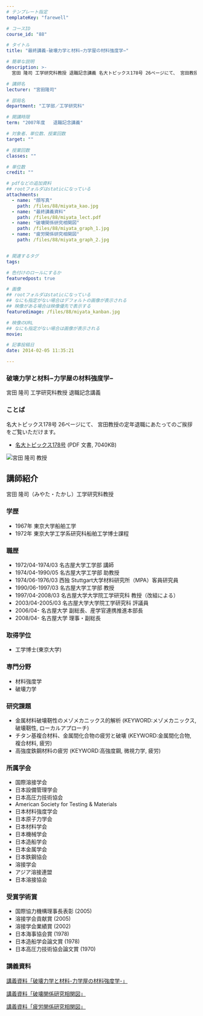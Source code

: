 ```yaml
---
# テンプレート指定
templateKey: "farewell"

# コースID
course_id: "88"

# タイトル
title: "最終講義-破壊力学と材料−力学屋の材料強度学−"

# 簡単な説明
description: >-
  宮田 隆司 工学研究科教授 退職記念講義 名大トピックス178号 26ページにて、 宮田教授の定年退職にあたってのご挨拶をご覧いただけます。   * [名大トピックス178号](htt...

# 講師名
lecturer: "宮田隆司"

# 部局名
department: "工学部／工学研究科"

# 開講時限
term: "2007年度	退職記念講義"

# 対象者、単位数、授業回数
target: ""

# 授業回数
classes: ""

# 単位数
credit: ""

# pdfなどの追加資料
## rootフォルダはstaticになっている
attachments: 
  - name: "顔写真" 
    path: /files/88/miyata_kao.jpg
  - name: "最終講義資料" 
    path: /files/88/miyata_lect.pdf
  - name: "破壊関係研究相関図" 
    path: /files/88/miyata_graph_1.jpg
  - name: "疲労関係研究相関図" 
    path: /files/88/miyata_graph_2.jpg


# 関連するタグ
tags:

# 色付けのロールにするか
featuredpost: true

# 画像
## rootフォルダはstaticになっている
## なにも指定がない場合はデフォルトの画像が表示される
## 映像がある場合は映像優先で表示する
featuredimage: /files/88/miyata_kanban.jpg

# 映像のURL
## なにも指定がない場合は画像が表示される
movie: 

# 記事投稿日
date: 2014-02-05 11:35:21

---
```

### 破壊力学と材料−力学屋の材料強度学−

宮田 隆司 工学研究科教授 退職記念講義 

### ことば

名大トピックス178号 26ページにて、 宮田教授の定年退職にあたってのご挨拶をご覧いただけます。 

  * [名大トピックス178号](http://www.nagoya-u.ac.jp/about-nu/public-relations/publication/upload_images/no178.pdf) (PDF 文書, 7040KB)

![宮田 隆司 教授](/files/88/miyata_kao.jpg) 
## 講師紹介

宮田 隆司（みやた・たかし）工学研究科教授 

### 学歴

  * 1967年 東京大学船舶工学
  * 1972年 東京大学工学系研究科船舶工学博士課程

### 職歴

  * 1972/04-1974/03 名古屋大学工学部 講師
  * 1974/04-1990/05 名古屋大学工学部 助教授
  * 1974/06-1976/03 西独 Stuttgart大学材料研究所（MPA）客員研究員
  * 1990/06-1997/03 名古屋大学工学部 教授
  * 1997/04-2008/03 名古屋大学大学院工学研究科 教授（改組による）
  * 2003/04-2005/03 名古屋大学大学院工学研究科 評議員
  * 2006/04- 名古屋大学 副総長、産学官連携推進本部長
  * 2008/04- 名古屋大学 理事・副総長

### 取得学位

  * 工学博士(東京大学)

### 専門分野

  * 材料強度学
  * 破壊力学

### 研究課題

  * 金属材料破壊靭性のメゾメカニックス的解析 (KEYWORD:メゾメカニックス, 破壊靭性, ローカルアプローチ)
  * チタン基複合材料、金属間化合物の疲労と破壊 (KEYWORD:金属間化合物, 複合材料, 疲労)
  * 高強度鉄鋼材料の疲労 (KEYWORD:高強度鋼, 微視力学, 疲労) 

### 所属学会

  * 国際溶接学会
  * 日本設備管理学会
  * 日本高圧力技術協会
  * American Society for Testing & Materials
  * 日本材料強度学会
  * 日本原子力学会
  * 日本材料学会
  * 日本機械学会
  * 日本造船学会
  * 日本金属学会
  * 日本鉄鋼協会
  * 溶接学会
  * アジア溶接連盟
  * 日本溶接協会

### 受賞学術賞

  * 国際協力機構理事長表彰 (2005)
  * 溶接学会貢献賞 (2005)
  * 溶接学会業績賞 (2002)
  * 日本海事協会賞 (1978)
  * 日本造船学会論文賞 (1978)
  * 日本高圧力技術協会論文賞 (1970)
### 講義資料


[講義資料「破壊力学と材料-力学屋の材料強度学-」](/files/88/miyata_lect.pdf) 


[講義資料「破壊関係研究相関図」](/files/88/miyata_graph_1.jpg) 


[講義資料「疲労関係研究相関図」](/files/88/miyata_graph_2.jpg) 
